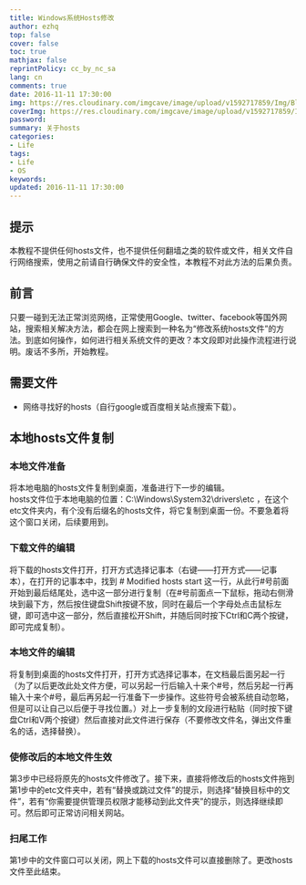 ```yaml
---
title: Windows系统Hosts修改
author: ezhq
top: false
cover: false
toc: true
mathjax: false
reprintPolicy: cc_by_nc_sa
lang: cn
comments: true
date: 2016-11-11 17:30:00
img: https://res.cloudinary.com/imgcave/image/upload/v1592717859/Img/BlogCover/WindowsTerminal_gafcjn.jpg
coverImg: https://res.cloudinary.com/imgcave/image/upload/v1592717859/Img/BlogCover/WindowsTerminal_gafcjn.jpg
password:
summary: 关于hosts
categories:
- Life
tags:
- Life
- OS
keywords:
updated: 2016-11-11 17:30:00
---
```


## 提示  
本教程不提供任何hosts文件，也不提供任何翻墙之类的软件或文件，相关文件自行网络搜索，使用之前请自行确保文件的安全性，本教程不对此方法的后果负责。  

## 前言  
只要一碰到无法正常浏览网络，正常使用Google、twitter、facebook等国外网站，搜索相关解决方法，都会在网上搜索到一种名为“修改系统hosts文件”的方法。到底如何操作，如何进行相关系统文件的更改？本文段即对此操作流程进行说明。废话不多所，开始教程。  

## 需要文件  
* 网络寻找好的hosts（自行google或百度相关站点搜索下载）。  

## 本地hosts文件复制  

### 本地文件准备  
将本地电脑的hosts文件复制到桌面，准备进行下一步的编辑。  
hosts文件位于本地电脑的位置：C:\Windows\System32\drivers\etc ，在这个etc文件夹内，有个没有后缀名的hosts文件，将它复制到桌面一份。不要急着将这个窗口关闭，后续要用到。  

### 下载文件的编辑  
将下载的hosts文件打开，打开方式选择记事本（右键——打开方式——记事本），在打开的记事本中，找到 # Modified hosts start 这一行，从此行#号前面开始到最后结尾处，选中这一部分进行复制（在#号前面点一下鼠标，拖动右侧滑块到最下方，然后按住键盘Shift按键不放，同时在最后一个字母处点击鼠标左键，即可选中这一部分，然后直接松开Shift，并随后同时按下Ctrl和C两个按键，即可完成复制）。  

### 本地文件的编辑  
将复制到桌面的hosts文件打开，打开方式选择记事本，在文档最后面另起一行（为了以后更改此处文件方便，可以另起一行后输入十来个#号，然后另起一行再输入十来个#号，最后再另起一行准备下一步操作。这些符号会被系统自动忽略，但是可以让自己以后便于寻找位置。）对上一步复制的文段进行粘贴（同时按下键盘Ctrl和V两个按键）然后直接对此文件进行保存（不要修改文件名，弹出文件重名的话，选择替换）。  

### 使修改后的本地文件生效  
第3步中已经将原先的hosts文件修改了。接下来，直接将修改后的hosts文件拖到第1步中的etc文件夹中，若有“替换或跳过文件”的提示，则选择“替换目标中的文件”，若有“你需要提供管理员权限才能移动到此文件夹”的提示，则选择继续即可。然后即可正常访问相关网站。  

### 扫尾工作  
第1步中的文件窗口可以关闭，网上下载的hosts文件可以直接删除了。更改hosts文件至此结束。  
